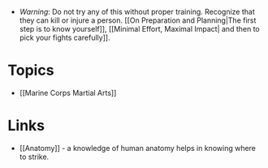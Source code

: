 * *Warning*: Do not try any of this without proper training. Recognize that they can kill or injure a person. [[On Preparation and Planning|The first step is to know yourself]], [[Minimal Effort, Maximal Impact| and then to pick your fights carefully]]. 

# Topics
* [[Marine Corps Martial Arts]]

# Links 
* [[Anatomy]] - a knowledge of human anatomy helps in knowing where to strike.
